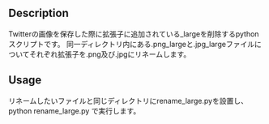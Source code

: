 ## Description
Twitterの画像を保存した際に拡張子に追加されている_largeを削除するpythonスクリプトです。
同一ディレクトリ内にある.png_largeと.jpg_largeファイルについてそれぞれ拡張子を.png及び.jpgにリネームします。

## Usage
リネームしたいファイルと同じディレクトリにrename_large.pyを設置し、
python rename_large.py
で実行します。